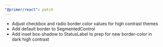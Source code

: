 ```yaml
---
"@primer/react": patch
---
```


- Adjust checkbox and radio border color values for high contrast themes
- Add default border to SegmentedControl
- Add inset box-shadow to StatusLabel to prep for new border-color in dark high contrast
